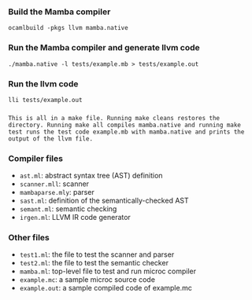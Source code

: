 ### Build the Mamba compiler

```
ocamlbuild -pkgs llvm mamba.native
```

### Run the Mamba compiler and generate llvm code
```
./mamba.native -l tests/example.mb > tests/example.out
```

### Run the llvm code
```
lli tests/example.out
```
###
```
This is all in a make file. Running make cleans restores the directory. Running make all compiles mamba.native and running make test runs the test code example.mb with mamba.native and prints the output of the llvm file.
```

### Compiler files
-  `ast.ml`: abstract syntax tree (AST) definition
-  `scanner.mll`: scanner
-  `mambaparse.mly`: parser
-  `sast.ml`: definition of the semantically-checked AST
-  `semant.ml`: semantic checking
-  `irgen.ml`: LLVM IR code generator

### Other files

- `test1.ml`: the file to test the scanner and parser
- `test2.ml`: the file to test the semantic checker
- `mamba.ml`: top-level file to test and run microc compiler
- `example.mc`: a sample microc source code
- `example.out`: a sample compiled code of example.mc
